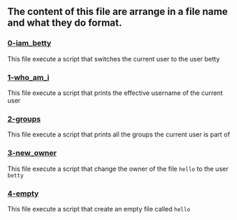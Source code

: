 ## The content of this file are arrange in a file name and what they do format.

### [0-iam_betty](0-iam_betty)
This file execute a script that switches the current user to the user betty

### [1-who_am_i](1-who_am_i)
This file execute a script that prints the effective username of the current user

### [2-groups](2-groups)
This file execute a script that prints all the groups the current user is part of

### [3-new_owner](3-new_owner)
This file execute a script that change the owner of the file `hello` to the user `betty`

### [4-empty](4-empty)
This file execute a script that create an empty file called `hello`